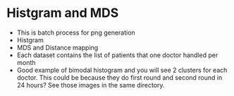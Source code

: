 Histgram and MDS
=============================

* This is batch process for png generation
* Histgram
* MDS and Distance mapping
* Each dataset contains the list of patients that one doctor handled per month
* Good example of bimodal histogram and you will see 2 clusters for each doctor.
This could be because they do first round and second round in 24 hours? See those
images in the same directory.
